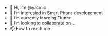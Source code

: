- 👋 Hi, I’m @yacmic
- 👀 I’m interested in Smart Phone developement 
- 🌱 I’m currently learning Flutter
- 💞️ I’m looking to collaborate on ...
- 📫 How to reach me ...

<!---
yacmic/yacmic is a ✨ special ✨ repository because its `README.md` (this file) appears on your GitHub profile.
You can click the Preview link to take a look at your changes.
--->
